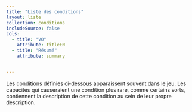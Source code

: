 ```yaml
---
title: "Liste des conditions"
layout: liste
collection: conditions
includeSource: false
cols:
  - title: "VO"
    attribute: titleEN
  - title: "Résumé"
    attribute: summary


---
```


Les conditions définies ci-dessous apparaissent souvent dans le jeu. Les capacités qui causeraient une condition plus rare, comme certains sorts, contiennent la description de cette condition au sein de leur propre description.